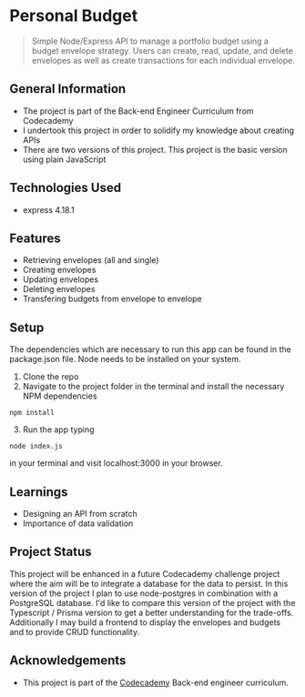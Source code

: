 # Personal Budget
> Simple Node/Express API to manage a portfolio budget using a budget envelope strategy. Users can create, read, update, and delete envelopes as well as create transactions for each individual envelope.



## General Information
- The project is part of the Back-end Engineer Curriculum from Codecademy
- I undertook this project in order to solidify my knowledge about creating APIs
- There are two versions of this project. This project is the basic version using plain JavaScript



## Technologies Used
- express 4.18.1



## Features
- Retrieving envelopes (all and single)
- Creating envelopes
- Updating envelopes
- Deleting envelopes
- Transfering budgets from envelope to envelope



## Setup
The dependencies which are necessary to run this app can be found in the package.json file. Node needs to be installed on your system.

1. Clone the repo
2. Navigate to the project folder in the terminal and install the necessary NPM dependencies
```
npm install
```
3. Run the app typing
```
node index.js
```
in your terminal and visit localhost:3000 in your browser.



## Learnings
- Designing an API from scratch
- Importance of data validation



## Project Status
This project will be enhanced in a future Codecademy challenge project where the aim will be to integrate a database for the data to persist. In this version of the project I plan to use node-postgres in combination with a PostgreSQL database. I'd like to compare this version of the project with the Typescript / Prisma version to get a better understanding for the trade-offs. Additionally I may build a frontend to display the envelopes and budgets and to provide CRUD functionality.



## Acknowledgements
- This project is part of the [Codecademy](https://www.codecademy.com) Back-end engineer curriculum.



